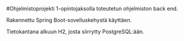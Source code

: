 #Ohjelmistoprojekti 1-opintojaksolla toteutetun ohjelmiston back end.

Rakennettu Spring Boot-sovelluskehystä käyttäen.

Tietokantana alkuun H2, josta siirrytty PostgreSQL:ään.
